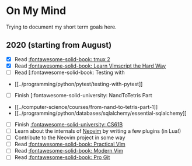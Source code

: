 On My Mind
===

Trying to document my short term goals here.

2020 (starting from August)
---

- [x] Read [:fontawesome-solid-book: tmux 2](https://pragprog.com/titles/bhtmux2/tmux-2/)
- [x] Read [:fontawesome-solid-book: Learn Vimscript the Hard Way](https://learnvimscriptthehardway.stevelosh.com/)
- [ ] Read [:fontawesome-solid-book: Testing with
- [[../programming/python/pytest/testing-with-pytest]]
- [ ] Finish [:fontawesome-solid-university:
  NandToTetris Part
- [[../computer-science/courses/from-nand-to-tetris-part-1]]
- [[../programming/python/databases/sqlalchemy/essential-sqlalchemy]]
- [ ] Finish [:fontawesome-solid-university: CS61B](https://sp19.datastructur.es/)
- [ ] Learn about the internals of [Neovim](https://github.com/neovim/neovim) by
  writing a few plugins (in Lua!)
- [ ] Contribute to the Neovim project in some way
- [ ] Read [:fontawesome-solid-book: Practical Vim](https://learning.oreilly.com/library/view/practical-vim-2nd/9781680501629/)
- [ ] Read [:fontawesome-solid-book: Modern Vim](https://learning.oreilly.com/library/view/modern-vim/9781680506006/)
- [ ] Read [:fontawesome-solid-book: Pro Git](https://git-scm.com/book/en/v2)

